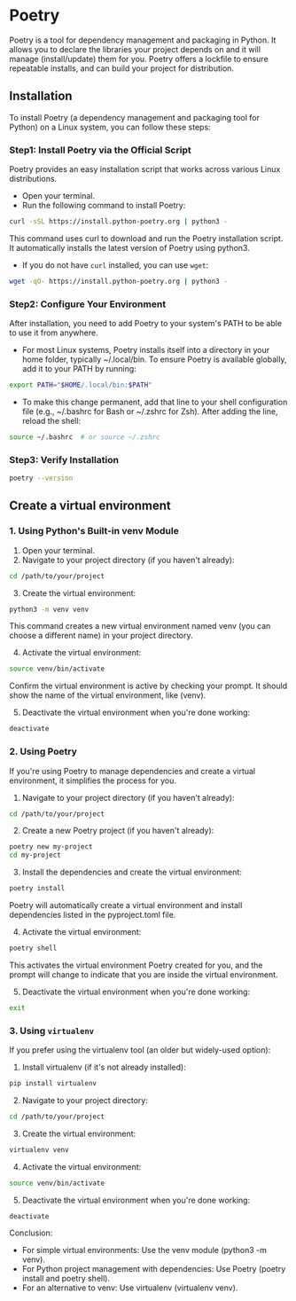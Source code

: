 # Poetry
Poetry is a tool for dependency management and packaging in Python. It allows you to declare the libraries your project depends on and it will manage (install/update) them for you. Poetry offers a lockfile to ensure repeatable installs, and can build your project for distribution.


## Installation
To install Poetry (a dependency management and packaging tool for Python) on a Linux system, you can follow these steps:

### Step1: Install Poetry via the Official Script
Poetry provides an easy installation script that works across various Linux distributions.
- Open your terminal.
- Run the following command to install Poetry:
```bash
curl -sSL https://install.python-poetry.org | python3 -
```

This command uses curl to download and run the Poetry installation script. It automatically installs the latest version of Poetry using python3.

- If you do not have ```curl``` installed, you can use ```wget```:
```bash 
wget -qO- https://install.python-poetry.org | python3 -
```

### Step2: Configure Your Environment
After installation, you need to add Poetry to your system's PATH to be able to use it from anywhere.

- For most Linux systems, Poetry installs itself into a directory in your home folder, typically ~/.local/bin. To ensure Poetry is available globally, add it to your PATH by running:
```bash
export PATH="$HOME/.local/bin:$PATH"
```

- To make this change permanent, add that line to your shell configuration file (e.g., ~/.bashrc for Bash or ~/.zshrc for Zsh). After adding the line, reload the shell:
```bash
source ~/.bashrc  # or source ~/.zshrc
```

### Step3: Verify Installation
```bash
poetry --version
```

## Create a virtual environment 

### 1. Using Python's Built-in venv Module
1. Open your terminal.
2. Navigate to your project directory (if you haven't already):

```bash
cd /path/to/your/project
```
3. Create the virtual environment:
```bash
python3 -m venv venv
```
This command creates a new virtual environment named venv (you can choose a different name) in your project directory.

4. Activate the virtual environment:
```bash
source venv/bin/activate
```
Confirm the virtual environment is active by checking your prompt. It should show the name of the virtual environment, like (venv).

5. Deactivate the virtual environment when you're done working:
```bash
deactivate
```

### 2. Using Poetry 

If you're using Poetry to manage dependencies and create a virtual environment, it simplifies the process for you.
1. Navigate to your project directory (if you haven't already):
```bash
cd /path/to/your/project
```

2. Create a new Poetry project (if you haven't already):
```bash
poetry new my-project
cd my-project
```
3. Install the dependencies and create the virtual environment:
```bash
poetry install
```
Poetry will automatically create a virtual environment and install dependencies listed in the pyproject.toml file.

4. Activate the virtual environment:
```bash
poetry shell
```
This activates the virtual environment Poetry created for you, and the prompt will change to indicate that you are inside the virtual environment.

5. Deactivate the virtual environment when you're done working:
```bash
exit
```

### 3. Using ```virtualenv``` 
If you prefer using the virtualenv tool (an older but widely-used option):
1. Install virtualenv (if it's not already installed):
```bash
pip install virtualenv
```
2. Navigate to your project directory:
```bash
cd /path/to/your/project
```
3. Create the virtual environment:
```bash
virtualenv venv
```
4. Activate the virtual environment:
```bash
source venv/bin/activate
```
5. Deactivate the virtual environment when you're done working:
```bash
deactivate
```
 
Conclusion:
- For simple virtual environments: Use the venv module (python3 -m venv).
- For Python project management with dependencies: Use Poetry (poetry install and poetry shell).
- For an alternative to venv: Use virtualenv (virtualenv venv).